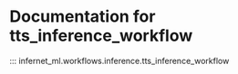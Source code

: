 # Documentation for tts_inference_workflow

::: infernet_ml.workflows.inference.tts_inference_workflow
